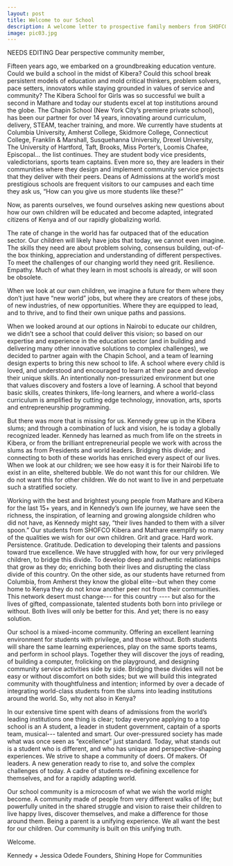 ```yaml
---
layout: post
title: Welcome to our School
description: A welcome letter to prospective family members from SHOFCO's co-founders, Kennedy and Jess
image: pic03.jpg
---
```

NEEDS EDITING
Dear perspective community member, 

Fifteen years ago, we embarked on a groundbreaking education venture.  Could we build a school in the midst of  Kibera?  Could this school break persistent models of education and mold critical thinkers, problem solvers, pace setters, innovators while staying grounded in values of service and community?  The Kibera School for Girls was so successful we built a second in Mathare and today our students excel at top institutions around the globe.  The Chapin School (New York City’s premiere private school), has been our partner for over 14 years, innovating around curriculum, delivery, STEAM, teacher training, and more.  We currently have  students at Columbia University, Amherst College, Skidmore College, Connecticut College, Franklin & Marshall, Susquehanna University, Drexel University, The University of Hartford, Taft, Brooks, Miss Porter’s, Loomis Chafee, Episcopal… the list continues.  They are student body vice presidents, valedictorians, sports team captains.  Even more so, they are leaders in their communities where they design and implement community service projects that they deliver with their peers.  Deans of Admissions at the world’s most prestigious schools are frequent visitors to our campuses and each time they ask us, “How can you give us more students like these?”

Now, as parents ourselves, we found ourselves asking new questions about how our own children will be educated and become adapted, integrated citizens of Kenya and of our rapidly globalizing world.  

The rate of change in the world has far outpaced that of the education sector.  Our children will likely have jobs that today, we cannot even imagine.  The skills they need are about problem solving, consensus building, out-of-the box thinking, appreciation and understanding of different perspectives.  To meet the challenges of our changing world they need grit.  Resilience.  Empathy.  Much of what they learn in most schools is already, or will soon be obsolete.  

When we look at our own children, we imagine a future for them where they don’t just have “new world” jobs, but where they are creators of these jobs, of new industries, of new opportunities.  Where they are equipped to lead, and to thrive, and to find their own unique paths and passions.  

When we looked around at our options in Nairobi to educate our children, we didn’t see a school that could deliver this vision; so based on our expertise and experience in the education sector (and in building and delivering many other innovative solutions to complex challenges), we decided to partner again with the Chapin School, and a team of learning design experts to bring this new school to life.   A school where every child is loved, and understood and encouraged to learn at their pace and develop their unique skills.  An intentionally non-pressurized environment but one that values discovery and fosters a love of learning.  A school that beyond basic skills, creates thinkers, life-long learners, and where a world-class curriculum is amplified by cutting edge technology, innovation, arts, sports and entrepreneurship programming.  

But there was more that is missing for us.  Kennedy grew up in the Kibera slums; and through a combination of luck and vision, he is today a globally recognized leader.  Kennedy has learned as much from life on the streets in Kibera, or from the brilliant entrepreneurial people we work with across the slums as from Presidents and world leaders.  Bridging this divide; and connecting to both of these worlds has enriched every aspect of our lives.  When we look at our children; we see how easy it is for their Nairobi life to exist in an elite, sheltered bubble. We do not want this for our children.  We do not want this for other children.  We do not want to live in and perpetuate such a stratified society.  

Working with the best and brightest young people from Mathare and Kibera for the last 15+ years, and in Kennedy’s own life journey, we have seen the richness, the inspiration, of learning and growing alongside children who did not have, as Kennedy might say, “their lives handed to them with a silver spoon.”   Our students from SHOFCO Kibera and Mathare exemplify so many of the qualities we wish for our own children.  Grit and grace.  Hard work.  Persistence.  Gratitude.  Dedication to developing their talents and passions toward true excellence.  We have struggled with how, for our very privileged children, to bridge this divide.  To develop deep and authentic relationships that grow as they do; enriching both their lives and disrupting the class divide of this country.  On the other side, as our students have returned from Columbia, from Amherst they know the global elite--but when they come home to Kenya they do not know another peer not from their communities.  This network desert must change--- for this country ---- but also for the lives of gifted, compassionate, talented students both born into privilege or without.  Both lives will only be better for this.  And yet; there is no easy solution.

Our school is a mixed-income community.  Offering an excellent learning environment for students with privilege, and those without.  Both students will share the same learning experiences, play on the same sports teams, and perform in school plays.  Together they will discover the joys of reading, of building a computer, frolicking on the playground, and designing community service activities side by side.  Bridging these divides will not be easy or without discomfort on both sides; but we will build this integrated community with thoughtfulness and intention; informed by over a decade of integrating world-class students from the slums into leading institutions around the world.  So, why not also in Kenya?  

In our extensive time spent with deans of admissions from the world’s leading institutions one thing is clear; today everyone applying to a top school is an A student, a leader in student government, captain of a sports team, musical--- talented and smart.  Our over-pressured society has made what was once seen as “excellence” just standard.  Today, what stands out is a student who is different, and who has unique and perspective-shaping experiences.  We strive to shape a community of doers.  Of makers.  Of leaders.  A new generation ready to rise to, and solve the complex challenges of today.  A cadre of students re-defining excellence for themselves, and for a rapidly adapting world.  

Our school community is a microcosm of what we wish the world might become.  A community made of people from very different walks of life; but powerfully united in the shared struggle and vision to raise their children to live happy lives, discover themselves, and make a difference for those around them.  Being a parent is a unifying experience.  We all want the best for our children.  Our community is built on this unifying truth.  

Welcome.  

Kennedy + Jessica Odede
Founders, Shining Hope for Communities  


